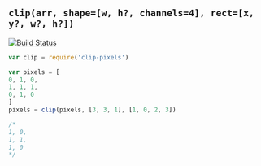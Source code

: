 ## `clip(arr, shape=[w, h?, channels=4], rect=[x, y?, w?, h?])`

[![Build Status](https://travis-ci.org/dy/clip-pixels.svg?branch=master)](https://travis-ci.org/dy/clip-pixels)

```js
var clip = require('clip-pixels')

var pixels = [
0, 1, 0,
1, 1, 1,
0, 1, 0
]
pixels = clip(pixels, [3, 3, 1], [1, 0, 2, 3])

/*
1, 0,
1, 1,
1, 0
*/
```
